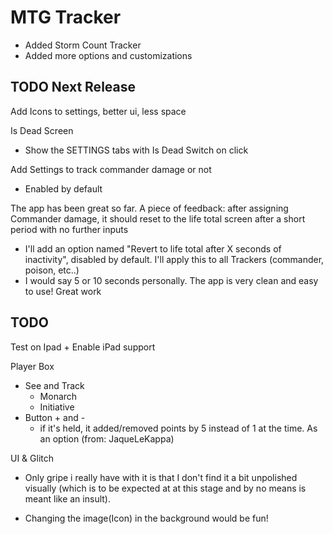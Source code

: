 # MTG Tracker

- Added Storm Count Tracker
- Added more options and customizations

## TODO Next Release

Add Icons to settings, better ui, less space

Is Dead Screen
  - Show the SETTINGS tabs with Is Dead Switch on click

Add Settings to track commander damage or not
  - Enabled by default

The app has been great so far. A piece of feedback: after assigning Commander damage, it should reset to the life total screen after a short period with no further inputs
  - I'll add an option named "Revert to life total after X seconds of inactivity", disabled by default. I'll apply this to all Trackers (commander, poison, etc..)
  - I would say 5 or 10 seconds personally. The app is very clean and easy to use! Great work

## TODO

Test on Ipad + Enable iPad support

Player Box
 - See and Track
   - Monarch
   - Initiative
 - Button + and -
   - if it's held, it added/removed points by 5 instead of 1 at the time. As an option (from: JaqueLeKappa)

UI & Glitch
 - Only gripe i really have with it is that I don't find it a bit unpolished visually (which is to be expected at at this stage and by no means is meant like an insult).

- Changing the image(Icon) in the background would be fun!
